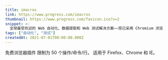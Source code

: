 ```yaml
---
title: imacros
link: https://www.progress.com/imacros
thumbnail: https://www.progress.com/favicon.ico?v=2
snippet: >-
  全球最受欢迎的 Web 自动化、数据提取和 Web 测试解决方案——现已采用 Chromium 浏览器技术，支持所有现代网站。
tags: ["自动化", "测试"]
createdAt: 2021-07-01T00:00:00.000Z
---
```

免费浏览器插件
限制为 50 个操作/命令/行。
适用于 Firefox、Chrome 和 IE。